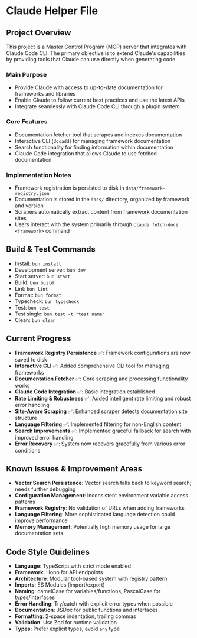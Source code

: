 # Claude Helper File

## Project Overview
This project is a Master Control Program (MCP) server that integrates with Claude Code CLI. The primary objective is to extend Claude's capabilities by providing tools that Claude can use directly when generating code.

### Main Purpose
- Provide Claude with access to up-to-date documentation for frameworks and libraries
- Enable Claude to follow current best practices and use the latest APIs
- Integrate seamlessly with Claude Code CLI through a plugin system

### Core Features
- Documentation fetcher tool that scrapes and indexes documentation
- Interactive CLI (`docadd`) for managing framework documentation
- Search functionality for finding information within documentation
- Claude Code integration that allows Claude to use fetched documentation

### Implementation Notes
- Framework registration is persisted to disk in `data/framework-registry.json`
- Documentation is stored in the `docs/` directory, organized by framework and version
- Scrapers automatically extract content from framework documentation sites
- Users interact with the system primarily through `claude fetch-docs <framework>` command

## Build & Test Commands
- Install: `bun install`
- Development server: `bun dev`
- Start server: `bun start`
- Build: `bun build`
- Lint: `bun lint`
- Format: `bun format`
- Typecheck: `bun typecheck`
- Test: `bun test`
- Test single: `bun test -t "test name"`
- Clean: `bun clean`

## Current Progress
- **Framework Registry Persistence** ✅: Framework configurations are now saved to disk
- **Interactive CLI** ✅: Added comprehensive CLI tool for managing frameworks
- **Documentation Fetcher** ✅: Core scraping and processing functionality works
- **Claude Code Integration** ✅: Basic integration established
- **Rate Limiting & Robustness** ✅: Added intelligent rate limiting and robust error handling
- **Site-Aware Scraping** ✅: Enhanced scraper detects documentation site structure
- **Language Filtering** ✅: Implemented filtering for non-English content
- **Search Improvements** ✅: Implemented graceful fallback for search with improved error handling
- **Error Recovery** ✅: System now recovers gracefully from various error conditions

## Known Issues & Improvement Areas
- **Vector Search Persistence**: Vector search falls back to keyword search; needs further debugging
- **Configuration Management**: Inconsistent environment variable access patterns 
- **Framework Registry**: No validation of URLs when adding frameworks
- **Language Filtering**: More sophisticated language detection could improve performance
- **Memory Management**: Potentially high memory usage for large documentation sets

## Code Style Guidelines
- **Language**: TypeScript with strict mode enabled
- **Framework**: Hono for API endpoints
- **Architecture**: Modular tool-based system with registry pattern
- **Imports**: ES Modules (import/export)
- **Naming**: camelCase for variables/functions, PascalCase for types/interfaces
- **Error Handling**: Try/catch with explicit error types when possible
- **Documentation**: JSDoc for public functions and interfaces
- **Formatting**: 2-space indentation, trailing commas
- **Validation**: Use Zod for runtime validation
- **Types**: Prefer explicit types, avoid `any` type